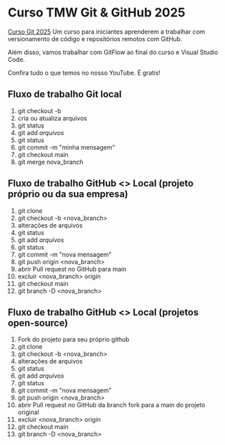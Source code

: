 # Curso TMW Git & GitHub 2025
[Curso Git 2025](https://youtu.be/M-mBmYj7Jh4)
Um curso para iniciantes aprenderem a trabalhar com versionamento de código e repositórios remotos com GitHub.

Além disso, vamos trabalhar com GitFlow ao final do curso e Visual Studio Code.

Confira tudo o que temos no nosso YouTube. É gratis!

## Fluxo de trabalho Git local

01. git checkout -b <nova-branch>
02. cria ou atualiza arquivos
03. git status
05. git add *arquivos*
06. git status
07. git commit -m "minha mensagem"
08. git checkout main
09. git merge nova_branch

## Fluxo de trabalho GitHub <> Local (projeto próprio ou da sua empresa)
01. git clone <endereco do projeto>
02. git checkout -b <nova_branch>
03. alterações de arquivos
04. git status
05. git add *arquivos*
06. git status
07. git commit -m "nova mensagem"
08. git push origin <nova_branch>
09. abrir Pull request no GitHub para main
10. excluir <nova_branch> origin
11. git checkout main
12. git branch -D <nova_branch>

## Fluxo de trabalho GitHub <> Local (projetos open-source)
01. Fork do projeto para seu próprio github
02. git clone <endereco do projeto fork>
03. git checkout -b <nova_branch>
04. alterações de arquivos
05. git status
06. git add *arquivos*
07. git status
08. git commit -m "nova mensagem"
09. git push origin <nova_branch>
10. abrir Pull request no GitHub da branch fork para a main do projeto original
11. excluir <nova_branch> origin
12. git checkout main
13. git branch -D <nova_branch>